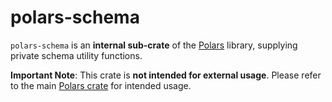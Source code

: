 # polars-schema

`polars-schema` is an **internal sub-crate** of the [Polars](https://crates.io/crates/polars) library, supplying private schema utility functions.

**Important Note**: This crate is **not intended for external usage**. Please refer to the main [Polars crate](https://crates.io/crates/polars) for intended usage.
